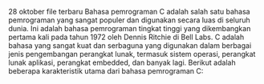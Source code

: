 28 oktober file terbaru
Bahasa pemrograman C adalah salah satu bahasa pemrograman yang sangat populer dan digunakan secara luas di seluruh dunia. Ini adalah bahasa pemrograman tingkat tinggi yang dikembangkan pertama kali pada tahun 1972 oleh Dennis Ritchie di Bell Labs. C adalah bahasa yang sangat kuat dan serbaguna yang digunakan dalam berbagai jenis pengembangan perangkat lunak, termasuk sistem operasi, perangkat lunak aplikasi, perangkat embedded, dan banyak lagi. Berikut adalah beberapa karakteristik utama dari bahasa pemrograman C: